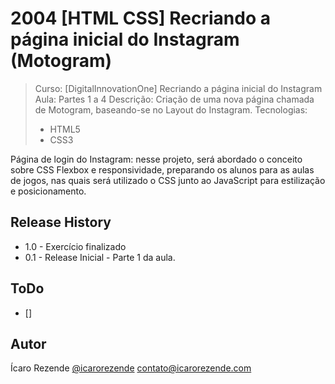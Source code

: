 # 2004 [HTML CSS] Recriando a página inicial do Instagram (Motogram)

> Curso: [DigitalInnovationOne] Recriando a página inicial do Instagram
> Aula: Partes 1 a 4
> Descrição: Criação de uma nova página chamada de Motogram, baseando-se no Layout do Instagram.
> Tecnologias:
> - HTML5
> - CSS3

Página de login do Instagram: nesse projeto, será abordado o conceito sobre CSS Flexbox e responsividade, preparando os alunos para as aulas de jogos, nas quais será utilizado o CSS junto ao JavaScript para estilização e posicionamento.

## Release History
* 1.0 - Exercício finalizado
* 0.1 - Release Inicial - Parte 1 da aula.

## ToDo
* []

## Autor

Ícaro Rezende 
[@icarorezende](https://twitter.com/icarorezende) 
contato@icarorezende.com
